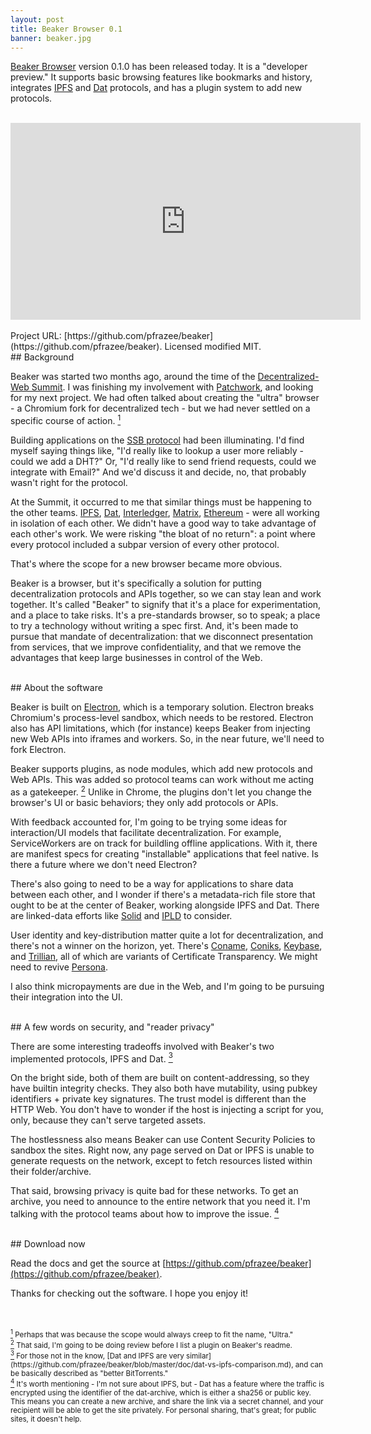 ```yaml
---
layout: post
title: Beaker Browser 0.1
banner: beaker.jpg
---
```


[Beaker Browser](https://github.com/pfrazee/beaker) version 0.1.0 has been released today.
It is a "developer preview."
It supports basic browsing features like bookmarks and history, integrates [IPFS](https://ipfs.io) and [Dat](http://dat-data.com) protocols, and has a plugin system to add new protocols.

<br>
<center><iframe width="560" height="315" src="https://www.youtube.com/embed/nKHJ4rLN9mo" frameborder="0" allowfullscreen></iframe></center>

<br>
Project URL: [https://github.com/pfrazee/beaker](https://github.com/pfrazee/beaker). Licensed modified MIT.

<br>
## Background

Beaker was started two months ago, around the time of the [Decentralized-Web Summit](http://www.decentralizedweb.net/).
I was finishing my involvement with [Patchwork](https://github.com/ssbc/patchwork), and looking for my next project.
We had often talked about creating the "ultra" browser - a Chromium fork for decentralized tech - but we had never settled on a specific course of action. <a href="#1" id="_1"><sup>1</sup></a>

Building applications on the [SSB protocol](https://scuttlebot.io/more/protocols/secure-scuttlebutt.html) had been illuminating.
I'd find myself saying things like, "I'd really like to lookup a user more reliably - could we add a DHT?"
Or, "I'd really like to send friend requests, could we integrate with Email?"
And we'd discuss it and decide, no, that probably wasn't right for the protocol.

At the Summit, it occurred to me that similar things must be happening to the other teams.
[IPFS](https://ipfs.io), [Dat](http://dat-data.com), [Interledger](https://interledger.org/), [Matrix](https://matrix.org/), [Ethereum](https://www.ethereum.org/) - were all working in isolation of each other.
We didn't have a good way to take advantage of each other's work.
We were risking "the bloat of no return": a point where every protocol included a subpar version of every other protocol.

That's where the scope for a new browser became more obvious.

Beaker is a browser, but it's specifically a solution for putting decentralization protocols and APIs together, so we can stay lean and work together.
It's called "Beaker" to signify that it's a place for experimentation, and a place to take risks.
It's a pre-standards browser, so to speak; a place to try a technology without writing a spec first.
And, it's been made to pursue that mandate of decentralization: that we disconnect presentation from services, that we improve confidentiality, and that we remove the advantages that keep large businesses in control of the Web.

<br>
## About the software

Beaker is built on [Electron](http://electron.atom.io/), which is a temporary solution.
Electron breaks Chromium's process-level sandbox, which needs to be restored.
Electron also has API limitations, which (for instance) keeps Beaker from injecting new Web APIs into iframes and workers.
So, in the near future, we'll need to fork Electron.

Beaker supports plugins, as node modules, which add new protocols and Web APIs.
This was added so protocol teams can work without me acting as a gatekeeper. <a href="#2" id="_2"><sup>2</sup></a>
Unlike in Chrome, the plugins don't let you change the browser's UI or basic behaviors; they only add protocols or APIs.

With feedback accounted for, I'm going to be trying some ideas for interaction/UI models that facilitate decentralization.
For example, ServiceWorkers are on track for buildling offline applications.
With it, there are manifest specs for creating "installable" applications that feel native.
Is there a future where we don't need Electron?

There's also going to need to be a way for applications to share data between each other, and I wonder if there's a metadata-rich file store that ought to be at the center of Beaker, working alongside IPFS and Dat.
There are linked-data efforts like [Solid](https://github.com/solid/solid) and [IPLD](https://github.com/ipld/specs) to consider.

User identity and key-distribution matter quite a lot for decentralization, and there's not a winner on the horizon, yet.
There's [Coname](https://github.com/yahoo/coname), [Coniks](https://coniks.cs.princeton.edu/), [Keybase](https://keybase.io/), and [Trillian](https://github.com/google/trillian), all of which are variants of Certificate Transparency.
We might need to revive [Persona](https://developer.mozilla.org/en-US/Persona).

I also think micropayments are due in the Web, and I'm going to be pursuing their integration into the UI.

<br>
## A few words on security, and "reader privacy"

There are some interesting tradeoffs involved with Beaker's two implemented protocols, IPFS and Dat. <a href="#4" id="_3"><sup>3</sup></a>

On the bright side, both of them are built on content-addressing, so they have builtin integrity checks.
They also both have mutability, using pubkey identifiers + private key signatures.
The trust model is different than the HTTP Web.
You don't have to wonder if the host is injecting a script for you, only, because they can't serve targeted assets.

The hostlessness also means Beaker can use Content Security Policies to sandbox the sites.
Right now, any page served on Dat or IPFS is unable to generate requests on the network, except to fetch resources listed within their folder/archive.

That said, browsing privacy is quite bad for these networks.
To get an archive, you need to announce to the entire network that you need it.
I'm talking with the protocol teams about how to improve the issue. <a href="#4" id="_4"><sup>4</sup></a>

<br>
## Download now

Read the docs and get the source at [https://github.com/pfrazee/beaker](https://github.com/pfrazee/beaker).


Thanks for checking out the software.
I hope you enjoy it!

<br>
<br>
<small id="1"><a href="#_1"><sup>1</sup></a> Perhaps that was because the scope would always creep to fit the name, "Ultra."</small><br>
<small id="2"><a href="#_2"><sup>2</sup></a> That said, I'm going to be doing review before I list a plugin on Beaker's readme.</small><br>
<small id="3"><a href="#_3"><sup>3</sup></a> For those not in the know, [Dat and IPFS are very similar](https://github.com/pfrazee/beaker/blob/master/doc/dat-vs-ipfs-comparison.md), and can be basically described as "better BitTorrents."</small><br>
<small id="4"><a href="#_4"><sup>4</sup></a> It's worth mentioning - I'm not sure about IPFS, but - Dat has a feature where the traffic is encrypted using the identifier of the dat-archive, which is either a sha256 or public key.
This means you can create a new archive, and share the link via a secret channel, and your recipient will be able to get the site privately.
For personal sharing, that's great; for public sites, it doesn't help.</small>
